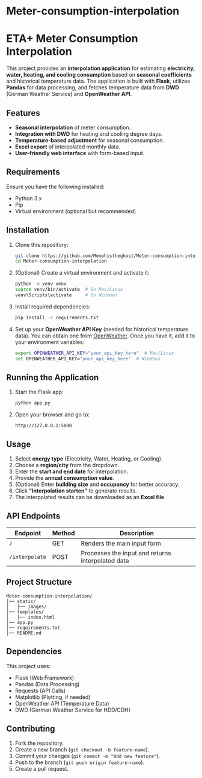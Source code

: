 # Meter-consumption-interpolation

# ETA+ Meter Consumption Interpolation

This project provides an **interpolation application** for estimating **electricity, water, heating, and cooling consumption** based on **seasonal coefficients** and historical temperature data. The application is built with **Flask**, utilizes **Pandas** for data processing, and fetches temperature data from **DWD** (German Weather Service) and **OpenWeather API**.

## Features

- **Seasonal interpolation** of meter consumption.
- **Integration with DWD** for heating and cooling degree days.
- **Temperature-based adjustment** for seasonal consumption.
- **Excel export** of interpolated monthly data.
- **User-friendly web interface** with form-based input.

## Requirements

Ensure you have the following installed:
- Python 3.x
- Pip
- Virtual environment (optional but recommended)

## Installation

1. Clone this repository:
   ```sh
   git clone https://github.com/Memphistheghost/Meter-consumption-interpolation.git
   cd Meter-consumption-interpolation
   ```

2. (Optional) Create a virtual environment and activate it:
   ```sh
   python -m venv venv
   source venv/bin/activate  # On Mac/Linux
   venv\Scripts\activate     # On Windows
   ```

3. Install required dependencies:
   ```sh
   pip install -r requirements.txt
   ```

4. Set up your **OpenWeather API Key** (needed for historical temperature data). You can obtain one from [OpenWeather](https://openweathermap.org/). Once you have it, add it to your environment variables:
   ```sh
   export OPENWEATHER_API_KEY="your_api_key_here"  # Mac/Linux
   set OPENWEATHER_API_KEY="your_api_key_here"  # Windows
   ```

## Running the Application

1. Start the Flask app:
   ```sh
   python app.py
   ```

2. Open your browser and go to:
   ```
   http://127.0.0.1:5000
   ```

## Usage

1. Select **energy type** (Electricity, Water, Heating, or Cooling).
2. Choose a **region/city** from the dropdown.
3. Enter the **start and end date** for interpolation.
4. Provide the **annual consumption value**.
5. (Optional) Enter **building size** and **occupancy** for better accuracy.
6. Click **"Interpolation starten"** to generate results.
7. The interpolated results can be downloaded as an **Excel file**.

## API Endpoints

| Endpoint      | Method | Description |
|--------------|--------|-------------|
| `/`          | GET    | Renders the main input form |
| `/interpolate` | POST | Processes the input and returns interpolated data |

## Project Structure
```
Meter-consumption-interpolation/
│── static/
│   ├── images/
│── templates/
│   ├── index.html
│── app.py
│── requirements.txt
│── README.md
```

## Dependencies

This project uses:
- Flask (Web Framework)
- Pandas (Data Processing)
- Requests (API Calls)
- Matplotlib (Plotting, if needed)
- OpenWeather API (Temperature Data)
- DWD (German Weather Service for HDD/CDH)

## Contributing

1. Fork the repository.
2. Create a new branch (`git checkout -b feature-name`).
3. Commit your changes (`git commit -m "Add new feature"`).
4. Push to the branch (`git push origin feature-name`).
5. Create a pull request.
